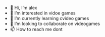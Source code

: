 - 👋 Hi, I’m alex
- 👀 I’m interested in vidoe games
- 🌱 I’m currently learning cvideo games
- 💞️ I’m looking to collaborate on videogames
- 📫 How to reach me dont

<!---
MamiKeRiko/MamiKeRiko is a ✨ special ✨ repository because its `README.md` (this file) appears on your GitHub profile.
You can click the Preview link to take a look at your changes.
--->
